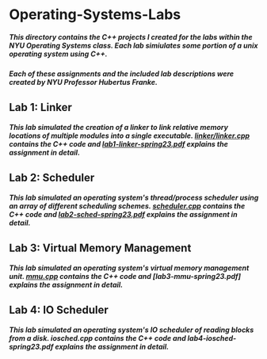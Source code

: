 # Operating-Systems-Labs
##### This directory contains the C++ projects I created for the labs within the NYU Operating Systems class. Each lab simiulates some portion of a unix operating system using C++.

##### Each of these assignments and the included lab descriptions were created by NYU Professor Hubertus Franke.

## Lab 1: Linker
##### This lab simulated the creation of a linker to link relative memory locations of multiple modules into a single executable. [linker/linker.cpp](linker.cpp) contains the C++ code and [lab1-linker-spring23.pdf](linker/lab1-linker-spring23.pdf) explains the assignment in detail.

## Lab 2: Scheduler
##### This lab simulated an operating system's thread/process scheduler using an array of different scheduling schemes. [scheduler.cpp](scheduler/scheduler.cpp) contains the C++ code and [lab2-sched-spring23.pdf](scheduler/lab2-sched-spring23.pdf) explains the assignment in detail.

## Lab 3: Virtual Memory Management
##### This lab simulated an operating system's virtual memory management unit. [mmu.cpp](mmu/mmu.cpp) contains the C++ code and [lab3-mmu-spring23.pdf] explains the assignment in detail.

## Lab 4: IO Scheduler
##### This lab simulated an operating system's IO scheduler of reading blocks from a disk. iosched.cpp contains the C++ code and lab4-iosched-spring23.pdf explains the assignment in detail.
